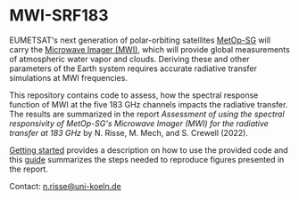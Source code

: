 # MWI-SRF183
EUMETSAT's next generation of polar-orbiting 
satellites [MetOp-SG](https://www.eumetsat.int/metop-sg) will carry the 
[Microwave Imager (MWI)](https://www.eumetsat.int/eps-sg-microwave-imager),
which will provide global measurements of atmospheric water vapor and clouds.
Deriving these and other parameters of the Earth system requires accurate 
radiative transfer simulations at MWI frequencies.

This repository contains code to assess, how the spectral response function of 
MWI at the five 183 GHz channels impacts the radiative transfer. The results
are summarized in the report 
*Assessment of using the spectral responsivity of MetOp-SG's Microwave Imager (MWI) for the radiative transfer at 183 GHz* 
by N. Risse, M. Mech, and S. Crewell (2022). 

[Getting started](docs/usage.md) provides a 
description on how to use the provided code and this 
[guide](docs/reproduce_plots.md) summarizes the steps needed to reproduce 
figures presented in the report.

Contact: n.risse@uni-koeln.de
